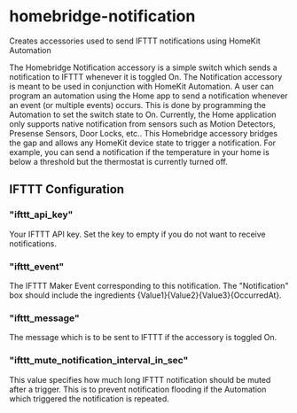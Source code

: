 # homebridge-notification
Creates accessories used to send IFTTT notifications using HomeKit Automation

The Homebridge Notification accessory is a simple switch which sends a notification to IFTTT whenever it is toggled On. The Notification accessory is meant to be used in conjunction with HomeKit Automation. A user can program an automation using the Home app to send a notification whenever an event (or multiple events) occurs. This is done by programming the Automation to set the switch state to On. Currently, the Home application only supports native notification from sensors such as Motion Detectors, Presense Sensors, Door Locks, etc.. This Homebridge accessory bridges the gap and allows any HomeKit device state to trigger a notification. For example, you can send a notification if the temperature in your home is below a threshold but the thermostat is currently turned off. 


## IFTTT Configuration

### "ifttt_api_key"
Your IFTTT API key. Set the key to empty if you do not want to receive notifications.

### "ifttt_event"
The IFTTT Maker Event corresponding to this notification. The "Notification" box should include the ingredients {Value1}{Value2}{Value3}{OccurredAt}.

### "ifttt_message"
The message which is to be sent to IFTTT if the accessory is toggled On. 

### "ifttt_mute_notification_interval_in_sec"
This value specifies how much long IFTTT notification should be muted after a trigger. This is to prevent notification flooding if the Automation which triggered the notification is repeated.


